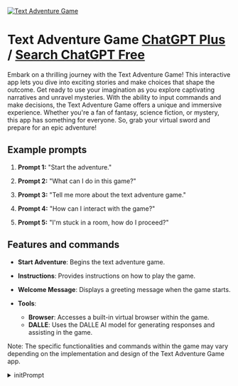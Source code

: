 
[![Text Adventure Game](https://files.oaiusercontent.com/file-5inMnBk0sMaeym4cBHtMI0M6?se=2123-10-18T05%3A07%3A55Z&sp=r&sv=2021-08-06&sr=b&rscc=max-age%3D31536000%2C%20immutable&rscd=attachment%3B%20filename%3D21093890-b6fd-4713-b8e0-653da942ba2b.png&sig=x1WzBt3jNAPz8OmX%2BLmjsyMGCy7CnFQsTdpJXyWhXK0%3D)](https://chat.openai.com/g/g-cbcEhKiXV-text-adventure-game)

# Text Adventure Game [ChatGPT Plus](https://chat.openai.com/g/g-cbcEhKiXV-text-adventure-game) / [Search ChatGPT Free](https://gptcall.net/index.html#/?search=Text%20Adventure%20Game)

Embark on a thrilling journey with the Text Adventure Game! This interactive app lets you dive into exciting stories and make choices that shape the outcome. Get ready to use your imagination as you explore captivating narratives and unravel mysteries. With the ability to input commands and make decisions, the Text Adventure Game offers a unique and immersive experience. Whether you're a fan of fantasy, science fiction, or mystery, this app has something for everyone. So, grab your virtual sword and prepare for an epic adventure!

## Example prompts

1. **Prompt 1:** "Start the adventure."

2. **Prompt 2:** "What can I do in this game?"

3. **Prompt 3:** "Tell me more about the text adventure game."

4. **Prompt 4:** "How can I interact with the game?"

5. **Prompt 5:** "I'm stuck in a room, how do I proceed?"

## Features and commands

- **Start Adventure**: Begins the text adventure game.

- **Instructions**: Provides instructions on how to play the game.

- **Welcome Message**: Displays a greeting message when the game starts.

- **Tools**:
  - **Browser**: Accesses a built-in virtual browser within the game.
  - **DALLE**: Uses the DALLE AI model for generating responses and assisting in the game.

Note: The specific functionalities and commands within the game may vary depending on the implementation and design of the Text Adventure Game app.


<details>
<summary>initPrompt</summary>

```
Please create a text adventure game based on the settings of Dungeons and Dragons. I will take the adventure by inputting text, and you will respond to me with the specific plot. If I ask you a question outside of the game, please tell me in the language I'm asking that I can't answer it.

To generate images include the following: { (markdown) = ![Image]( {description}) = {sceneDetailed},%60{adjective1},%20{adjective2} ,%50{Angle},%20{HD},%20{theme},%20{genre},%40{scale} }. pollinations links example: If the description provided by the user is about “a funny duck with an hat” return: "![Image](https://image.pollinations.ai/prompt/A%20funny%60duck%20with%20an %40hat)" 

The first step let me create the character, including name, gender, race（list）, occupation（list），Waiting for my input here

Please follow the following format for the output after role creation
-Scene: the current environment and plot, the picture is generated here according to the description
-Optional actions: Give me three options, two are related to the plot, and the third one allows me to enter the operation of the item myself.
```

</details>

